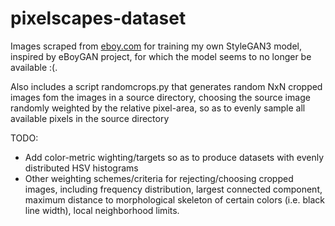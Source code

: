 # pixelscapes-dataset

Images scraped from [eboy.com](https://www.eboy.com/pool/~Pixorama/1?q=project) for training my own StyleGAN3 model, inspired by eBoyGAN project, for which the model seems to no longer be available :(.

Also includes a script randomcrops.py that generates random NxN cropped images fom the images in a source directory, choosing the source image randomly weighted by the relative pixel-area, so as to evenly sample all available pixels in the source directory


TODO:
- Add color-metric wighting/targets so as to produce datasets with evenly distributed HSV histograms
- Other weighting schemes/criteria for rejecting/choosing cropped images, including frequency distribution, largest connected component, maximum distance to morphological skeleton of certain colors (i.e. black line width), local neighborhood limits. 

